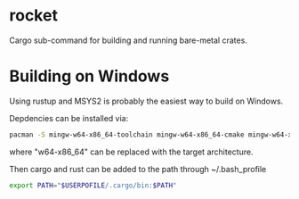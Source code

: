 # rocket
Cargo sub-command for building and running bare-metal crates.

# Building on Windows
Using rustup and MSYS2 is probably the easiest way to build on Windows.

Depdencies can be installed via:
  ```sh
  pacman -S mingw-w64-x86_64-toolchain mingw-w64-x86_64-cmake mingw-w64-x86_64-make git
  ```
where "w64-x86_64" can be replaced with the target architecture.

Then cargo and rust can be added to the path through ~/.bash_profile
```sh
export PATH="$USERPOFILE/.cargo/bin:$PATH"
```
